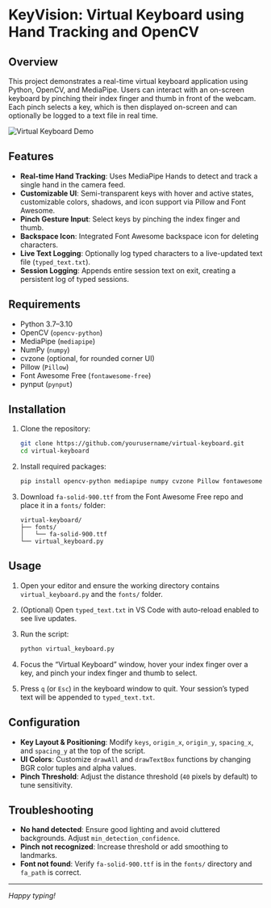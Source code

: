 # KeyVision: Virtual Keyboard using Hand Tracking and OpenCV

## Overview

This project demonstrates a real-time virtual keyboard application using Python, OpenCV, and MediaPipe. Users can interact with an on-screen keyboard by pinching their index finger and thumb in front of the webcam. Each pinch selects a key, which is then displayed on-screen and can optionally be logged to a text file in real time.

![Virtual Keyboard Demo](demo/output.gif)

## Features

* **Real-time Hand Tracking**: Uses MediaPipe Hands to detect and track a single hand in the camera feed.
* **Customizable UI**: Semi-transparent keys with hover and active states, customizable colors, shadows, and icon support via Pillow and Font Awesome.
* **Pinch Gesture Input**: Select keys by pinching the index finger and thumb.
* **Backspace Icon**: Integrated Font Awesome backspace icon for deleting characters.
* **Live Text Logging**: Optionally log typed characters to a live-updated text file (`typed_text.txt`).
* **Session Logging**: Appends entire session text on exit, creating a persistent log of typed sessions.

## Requirements

* Python 3.7–3.10
* OpenCV (`opencv-python`)
* MediaPipe (`mediapipe`)
* NumPy (`numpy`)
* cvzone (optional, for rounded corner UI)
* Pillow (`Pillow`)
* Font Awesome Free (`fontawesome-free`)
* pynput (`pynput`)

## Installation

1. Clone the repository:

   ```bash
   git clone https://github.com/yourusername/virtual-keyboard.git
   cd virtual-keyboard
   ```

2. Install required packages:

   ```bash
   pip install opencv-python mediapipe numpy cvzone Pillow fontawesome-free pynput
   ```

3. Download `fa-solid-900.ttf` from the Font Awesome Free repo and place it in a `fonts/` folder:

   ```
   virtual-keyboard/
   ├── fonts/
   │   └── fa-solid-900.ttf
   └── virtual_keyboard.py
   ```

## Usage

1. Open your editor and ensure the working directory contains `virtual_keyboard.py` and the `fonts/` folder.
2. (Optional) Open `typed_text.txt` in VS Code with auto-reload enabled to see live updates.
3. Run the script:

   ```bash
   python virtual_keyboard.py
   ```
4. Focus the “Virtual Keyboard” window, hover your index finger over a key, and pinch your index finger and thumb to select.
5. Press `q` (or `Esc`) in the keyboard window to quit. Your session’s typed text will be appended to `typed_text.txt`.

## Configuration

* **Key Layout & Positioning**: Modify `keys`, `origin_x`, `origin_y`, `spacing_x`, and `spacing_y` at the top of the script.
* **UI Colors**: Customize `drawAll` and `drawTextBox` functions by changing BGR color tuples and alpha values.
* **Pinch Threshold**: Adjust the distance threshold (`40` pixels by default) to tune sensitivity.

## Troubleshooting

* **No hand detected**: Ensure good lighting and avoid cluttered backgrounds. Adjust `min_detection_confidence`.
* **Pinch not recognized**: Increase threshold or add smoothing to landmarks.
* **Font not found**: Verify `fa-solid-900.ttf` is in the `fonts/` directory and `fa_path` is correct.

---

*Happy typing!*
